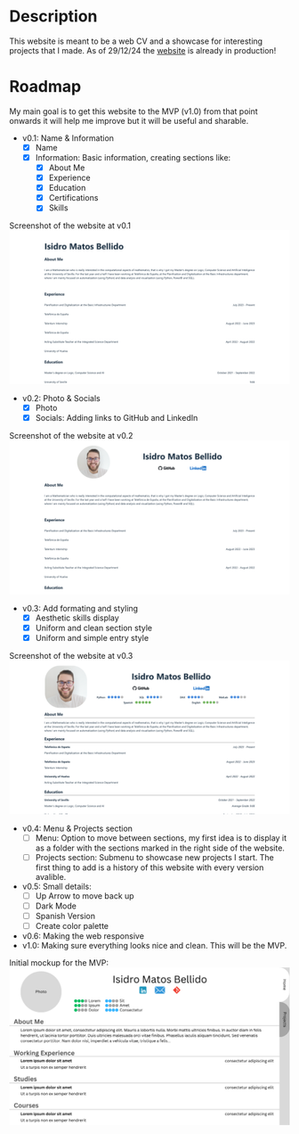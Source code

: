 # Description
This website is meant to be a web CV and a showcase for interesting projects that I made. As of 29/12/24 the [website](https://isimatosbe.es/) is already in production!

# Roadmap
My main goal is to get this website to the MVP (v1.0) from that point onwards it will help me improve but it will be useful and sharable.

- v0.1: Name & Information
    - [x] Name
    - [x] Information: Basic information, creating sections like:
        - [x] About Me
        - [x] Experience
        - [x] Education
        - [x] Certifications
        - [x] Skills

Screenshot of the website at v0.1 ![Screenshot v0.1](/public/assets/history/v0.1.png)
- v0.2: Photo & Socials
    - [x] Photo
    - [x] Socials: Adding links to GitHub and LinkedIn

Screenshot of the website at v0.2 ![Screenshot v0.2](/public/assets/history/v0.2.png)
- v0.3: Add formating and styling
    - [x] Aesthetic skills display
    - [x] Uniform and clean section style
    - [x] Uniform and simple entry style

Screenshot of the website at v0.3 ![Screenshot v0.3](/public/assets/history/v0.3.png)
- v0.4: Menu & Projects section
    - [ ] Menu: Option to move between sections, my first idea is to display it as a folder with the sections marked in the right side of the website.
    - [ ] Projects section: Submenu to showcase new projects I start. The first thing to add is a history of this website with every version avalible.
- v0.5: Small details:
    - [ ] Up Arrow to move back up
    - [ ] Dark Mode
    - [ ] Spanish Version
    - [ ] Create color palette
- v0.6: Making the web responsive
- v1.0: Making sure everything looks nice and clean. This will be the MVP. 

Initial mockup for the MVP:
![Mockup](/public/assets/history/Initial-Mockup.png)